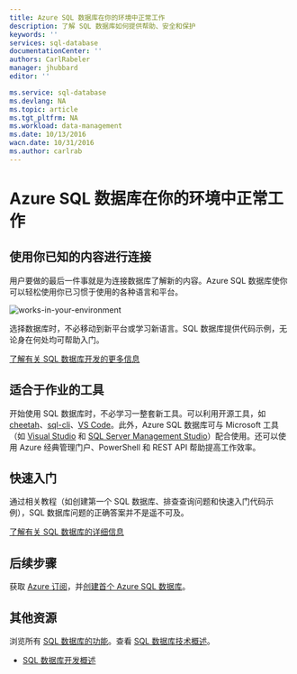 ```yaml
---
title: Azure SQL 数据库在你的环境中正常工作
description: 了解 SQL 数据库如何提供帮助、安全和保护
keywords: ''
services: sql-database
documentationCenter: ''
authors: CarlRabeler
manager: jhubbard
editor: ''

ms.service: sql-database
ms.devlang: NA
ms.topic: article
ms.tgt_pltfrm: NA
ms.workload: data-management
ms.date: 10/13/2016
wacn.date: 10/31/2016
ms.author: carlrab
---
```


# Azure SQL 数据库在你的环境中正常工作

## 使用你已知的内容进行连接

用户要做的最后一件事就是为连接数据库了解新的内容。Azure SQL 数据库使你可以轻松使用你已习惯于使用的各种语言和平台。

![works-in-your-environment](./media/sql-database-works-in-your-environment/sql-database-works-in-your-environment.png)

选择数据库时，不必移动到新平台或学习新语言。SQL 数据库提供代码示例，无论身在何处均可帮助入门。

[了解有关 SQL 数据库开发的更多信息](./sql-database-develop-overview.md)

## 适合于作业的工具

开始使用 SQL 数据库时，不必学习一整套新工具。可以利用开源工具，如 [cheetah](https://github.com/wunderlist/cheetah)、[sql-cli](https://www.npmjs.com/package/sql-cli)、[VS Code](https://code.visualstudio.com/)。此外，Azure SQL 数据库可与 Microsoft 工具（如 [Visual Studio](https://www.visualstudio.com/visual-studio-homepage-vs.aspx) 和 [SQL Server Management Studio](https://msdn.microsoft.com/zh-cn/library/ms174173.aspx)）配合使用。还可以使用 Azure 经典管理门户、PowerShell 和 REST API 帮助提高工作效率。

## 快速入门

通过相关教程（如创建第一个 SQL 数据库、排查查询问题和快速入门代码示例），SQL 数据库问题的正确答案并不是遥不可及。

[了解有关 SQL 数据库的详细信息](./sql-database-technical-overview.md)

## 后续步骤

获取 [Azure 订阅](https://www.azure.cn/pricing/1rmb-trial)，并[创建首个 Azure SQL 数据库](./sql-database-get-started.md)。

## 其他资源

浏览所有 [SQL 数据库的功能](https://www.azure.cn/home/features/sql-database/)。查看 [SQL 数据库技术概述](./sql-database-technical-overview.md)。
* [SQL 数据库开发概述](./sql-database-develop-overview.md)

<!---HONumber=Mooncake_1024_2016-->